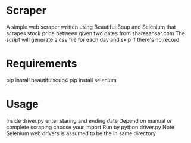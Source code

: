 # Scraper
A simple web scraper written using Beautiful Soup  and Selenium  that scrapes  stock price between given two dates from sharesansar.com
The script will generate a csv file for each day and skip if there's no record
# Requirements
pip install beautifulsoup4
pip install selenium
# Usage
Inside driver.py enter staring and ending date
Depend on manual or complete scraping choose your import
Run by python driver.py
Note Selenium web drivers is assumed to be the in same directory
